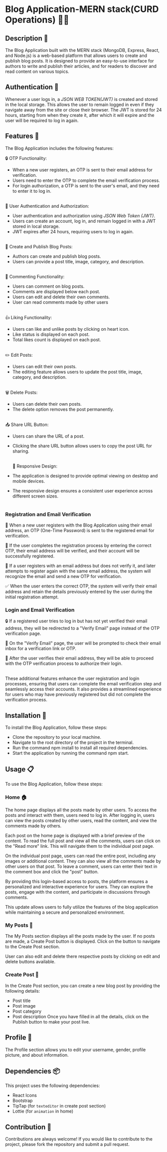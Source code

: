 # Blog Application-MERN stack(CURD Operations) 📝🌐

## Description 📝

The Blog Application built with the MERN stack (MongoDB, Express, React, and Node.js) is a web-based platform that allows users to create and publish blog posts. It is designed to provide an easy-to-use interface for authors to write and publish their articles, and for readers to discover and read content on various topics.

## Authentication 🔐

Whenever a user logs in, a _JSON WEB TOKEN(JWT)_ is created and stored in the local storage. This allows the user to remain logged in even if they navigate away from the site or close their browser. The JWT is stored for 24 hours, starting from when they create it, after which it will expire and the user will be required to log in again.

## Features 🚀

The Blog Application includes the following features:

🔒 OTP Functionality:</br>

- When a new user registers, an OTP is sent to their email address for verification.</br>
- Users need to enter the OTP to complete the email verification process.</br>
- For login authorization, a OTP is sent to the user's email, and they need to enter it to log in.</br>
  </br>

🔐 User Authentication and Authorization: </br>

- User authentication and authorization using _JSON Web Token (JWT)_.</br>
- Users can create an account, log in, and remain logged in with a JWT stored in local storage.</br>
- JWT expires after 24 hours, requiring users to log in again.</br>
  </br>

📝 Create and Publish Blog Posts:</br>

- Authors can create and publish blog posts.</br>
- Users can provide a post title, image, category, and description.</br>
  </br>

💬 Commenting Functionality:</br>

- Users can comment on blog posts.</br>
- Comments are displayed below each post.</br>
- Users can edit and delete their own comments.</br>
- User can read comments made by other users</br>
  </br>

👍 Liking Functionality:</br>

- Users can like and unlike posts by clicking on heart icon.</br>
- Like status is displayed on each post.</br>
- Total likes count is displayed on each post.</br>
  </br>

✏️ Edit Posts:</br>

- Users can edit their own posts.</br>
- The editing feature allows users to update the post title, image, category, and description.</br>
  </br>

🗑️ Delete Posts:</br>

- Users can delete their own posts.</br>
- The delete option removes the post permanently.</br>
  </br>

📤 Share URL Button:</br>

- Users can share the URL of a post.</br>
- Clicking the share URL button allows users to copy the post URL for sharing.</br>
  </br>

  📱 Responsive Design:</br>

- The application is designed to provide optimal viewing on desktop and mobile devices.</br>
- The responsive design ensures a consistent user experience across different screen sizes.</br>
  </br>

### Registration and Email Verification

🔐 When a new user registers with the Blog Application using their email address, an OTP (One-Time Password) is sent to the registered email for verification.</br>

📧 If the user completes the registration process by entering the correct OTP, their email address will be verified, and their account will be successfully registered.</br>

🔄 If a user registers with an email address but does not verify it, and later attempts to register again with the same email address, the system will recognize the email and send a new OTP for verification.</br>

✅ When the user enters the correct OTP, the system will verify their email address and retain the details previously entered by the user during the initial registration attempt.</br>

### Login and Email Verification

🔒 If a registered user tries to log in but has not yet verified their email address, they will be redirected to a "Verify Email" page instead of the OTP verification page.</br>

📧 On the "Verify Email" page, the user will be prompted to check their email inbox for a verification link or OTP.</br>

🔑 After the user verifies their email address, they will be able to proceed with the OTP verification process to authorize their login.</br>
</br>

These additional features enhance the user registration and login processes, ensuring that users can complete the email verification step and seamlessly access their accounts. It also provides a streamlined experience for users who may have previously registered but did not complete the verification process.

## Installation 🔧

To install the Blog Application, follow these steps:

- Clone the repository to your local machine.
- Navigate to the root directory of the project in the terminal.
- Run the command npm install to install all required dependencies.
- Start the application by running the command npm start.

## Usage 📋

To use the Blog Application, follow these steps:

### Home 🏠

The home page displays all the posts made by other users. To access the posts and interact with them, users need to log in. After logging in, users can view the posts created by other users, read the content, and view the comments made by others.

Each post on the home page is displayed with a brief preview of the content. To read the full post and view all the comments, users can click on the "Read more" link. This will navigate them to the individual post page.

On the individual post page, users can read the entire post, including any images or additional content. They can also view all the comments made by other users on that post. To leave a comment, users can enter their text in the comment box and click the "post" button.

By providing this login-based access to posts, the platform ensures a personalized and interactive experience for users. They can explore the posts, engage with the content, and participate in discussions through comments.

This update allows users to fully utilize the features of the blog application while maintaining a secure and personalized environment.

### My Posts 📝

The My Posts section displays all the posts made by the user. If no posts are made, a Create Post button is displayed. Click on the button to navigate to the Create Post section.

User can also edit and delete there respective posts by clicking on edit and delete buttons available.

### Create Post 📝

In the Create Post section, you can create a new blog post by providing the following details:

- Post title
- Post image
- Post category
- Post description
  Once you have filled in all the details, click on the Publish button to make your post live.

## Profile 👥

The Profile section allows you to edit your username, gender, profile picture, and about information.

## Dependencies 📦

This project uses the following dependencies:

- React Icons
- Bootstrap
- TipTap (for `texteditor` in create post section)
- Lottie (for `animation` in home)

## Contribution 🤝

Contributions are always welcome! If you would like to contribute to the project, please fork the repository and submit a pull request.
